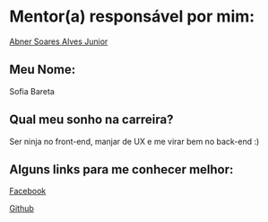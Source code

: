 # Mentor(a) responsável por mim:

[Abner Soares Alves Junior](https://github.com/sofiabareta/mentoria/blob/master/mentores/perfis/abner_alves.md)

## Meu Nome:

Sofia Bareta 

## Qual meu sonho na carreira?

Ser ninja no front-end, manjar de UX e me virar bem no back-end :)


## Alguns links para me conhecer melhor:

[Facebook](https://www.facebook.com/sofibareta)

[Github](https://github.com/sofiabareta)

